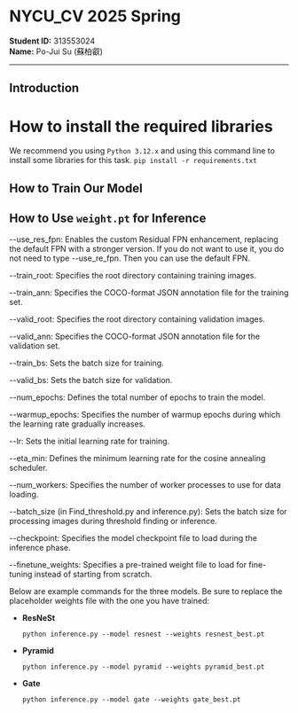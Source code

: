 # NYCU_CV 2025 Spring

**Student ID:** 313553024  
**Name:** Po-Jui Su (蘇柏叡)

---

## Introduction


# How to install the required libraries 
We recommend you using `Python 3.12.x` and using this command line to install some libraries for this task.
`pip install -r requirements.txt`

## How to Train Our Model


## How to Use `weight.pt` for Inference
--use_res_fpn:
 Enables the custom Residual FPN enhancement, replacing the default FPN with a stronger version. If you do not want to use it, you do not need to type --use_re_fpn. Then you can use the default FPN.


--train_root:
 Specifies the root directory containing training images.


--train_ann:
 Specifies the COCO-format JSON annotation file for the training set.


--valid_root:
 Specifies the root directory containing validation images.


--valid_ann:
 Specifies the COCO-format JSON annotation file for the validation set.


--train_bs:
 Sets the batch size for training.


--valid_bs:
 Sets the batch size for validation.


--num_epochs:
 Defines the total number of epochs to train the model.


--warmup_epochs:
 Specifies the number of warmup epochs during which the learning rate gradually increases.


--lr:
 Sets the initial learning rate for training.


--eta_min:
 Defines the minimum learning rate for the cosine annealing scheduler.


--num_workers:
 Specifies the number of worker processes to use for data loading.


--batch_size (in Find_threshold.py and inference.py):
 Sets the batch size for processing images during threshold finding or inference.


--checkpoint:
 Specifies the model checkpoint file to load during the inference phase.


--finetune_weights:
 Specifies a pre-trained weight file to load for fine-tuning instead of starting from scratch.

Below are example commands for the three models. Be sure to replace the placeholder weights file with the one you have trained:

- **ResNeSt**  
  
  `python inference.py --model resnest --weights resnest_best.pt`

- **Pyramid**

  `python inference.py --model pyramid --weights pyramid_best.pt`

- **Gate**

  `python inference.py --model gate --weights gate_best.pt`




